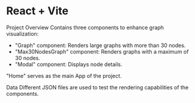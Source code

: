 # React + Vite

Project Overview
Contains three components to enhance graph visualization:

- "Graph" component: Renders large graphs with more than 30 nodes.
- "Max30NodesGraph" component: Renders graphs with a maximum of 30 nodes.
- "Modal" component: Displays node details.

"Home" serves as the main App of the project.

Data
Different JSON files are used to test the rendering capabilities of the components.
